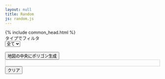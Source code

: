 ```yaml
---
layout: null
title: Random
js: random.js
---
```


<html lang="ja">

<head>
  {% include common_head.html %}
  <script src="https://cdnjs.cloudflare.com/ajax/libs/pako/2.0.4/pako.min.js"></script>
  <style>
    {% include common.css %}
    #idlist {
      max-height: 700px;
      overflow-y: auto;
      border: 1px solid #ccc;
      padding: 10px; 
    }
    .highlighted {
      background-color: red;
    }
</style>
</head>

<body>
  <div id="map" class="map"></div>
  <div class="map-overlay-right">
    <div>
      <div class="title">タイプでフィルタ</div>
      <select id="type-select" onchange="filterByType(this.value)">
        <option value="ALL">全て</option>
        <option value="A">A</option>
        <option value="B">B</option>
        <option value="C">C</option>
        <option value="D">D</option>
        <option value="E">E</option>
        <option value="F">F</option>
        <option value="G">G</option>
        <option value="H">H</option>
        <option value="I">I</option>
        <option value="J">J</option>
      </select>
    </div>
    <br />
    <div>
      <input type="button" value="地図の中央にポリゴン生成" onclick="getIso()" />
    </div>
    <div id="idlist">
    </div>
    <div>
      <input type="button" value="クリア" onclick="clearIso()" />
    </div>
  </div>
</body>
<script>
  {% include {{ page.js }} %}
</script>

</html>